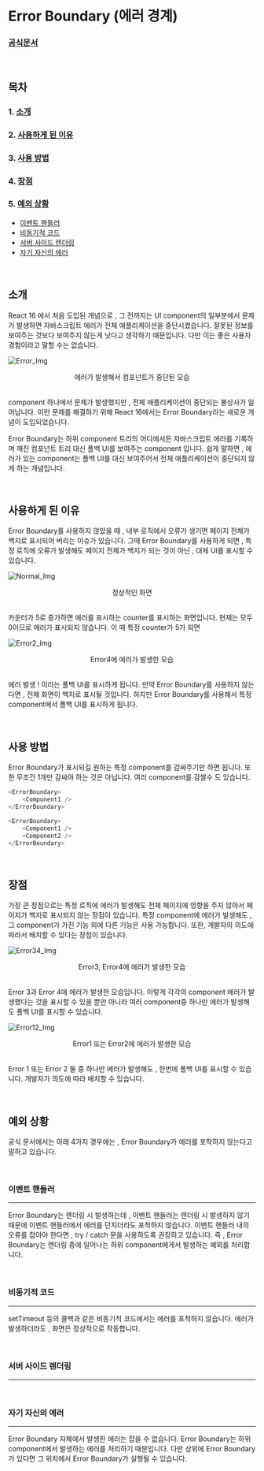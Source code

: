 # **Error Boundary (에러 경계)**

### [공식문서](https://ko.reactjs.org/docs/error-boundaries.html)

</br>

## **목차**

### 1. [소개](#소개)
### 2. [사용하게 된 이유](#사용하게-된-이유)
### 3. [사용 방법](#사용-방법)
### 4. [장점](#장점)
### 5. [예외 상황](#예외-상황)
* [이벤트 핸들러](#이벤트-핸들러)
* [비동기적 코드](#비동기적-코드)
* [서버 사이드 렌더링](#서버-사이드-렌더링)
* [자기 자신의 에러](#자기-자신의-에러)
</br>

## **소개**
React 16 에서 처음 도입된 개념으로 , 그 전까지는 UI component의 일부분에서 문제가 발생하면 자바스크립트 에러가 전체 애플리케이션을 중단시켰습니다. 잘못된 정보를 보여주는 것보다 보여주지 않는게 낫다고 생각하기 때문입니다. 다만 이는 좋은 사용자 경험이라고 말할 수는 없습니다.

![Error_Img](./src/img/Error1.png)
<div align="center">
  에러가 발생해서 컴포넌트가 중단된 모습
</div>

</br>

component 하나에서 문제가 발생했지만 , 전체 애플리케이션이 중단되는 불상사가 일어납니다. 이런 문제를 해결하기 위해 React 16에서는 Error Boundary라는 새로운 개념이 도입되었습니다.

Error Boundary는 하위 component 트리의 어디에서든 자바스크립트 에러를 기록하며 깨진 컴포넌트 트리 대신 폴백 UI를 보여주는 component 입니다. 쉽게 말하면 , 에러가 있는 component는 폴백 UI를 대신 보여주어서 전체 애플리케이션이 중단되지 않게 하는 개념입니다.

</br>

## **사용하게 된 이유**
Error Boundary를 사용하지 않았을 때 , 내부 로직에서 오류가 생기면 페이지 전체가 백지로 표시되어 버리는 이슈가 있습니다. 그때 Error Boundary를 사용하게 되면 , 특정 로직에 오류가 발생해도 페이지 전체가 백지가 되는 것이 아닌 , 대체 UI를 표시할 수 있습니다.

![Normal_Img](./src/img/normal1.png)
<div align="center">
  정상적인 화면
</div>

</br>

카운터가 5로 증가하면 에러를 표시하는 counter를 표시하는 화면입니다. 현재는 모두 0이므로 에러가 표시되지 않습니다. 이 때 특정 counter가 5가 되면

![Error2_Img](./src/img/Error2.png)
<div align="center">
  Error4에 에러가 발생한 모습
</div>

</br>

에러 발생 ! 이라는 폴백 UI를 표시하게 됩니다. 만약 Error Boundary를 사용하지 않는다면 , 전체 화면이 백지로 표시될 것입니다. 하지만 Error Boundary를 사용해서 특정 component에서 폴백 UI를 표시하게 됩니다.

</br>

## **사용 방법**
Error Boundary가 표시되길 원하는 특정 component를 감싸주기만 하면 됩니다. 또한 무조건 1개만 감싸야 하는 것은 아닙니다. 여러 component를 감쌀수 도 있습니다.

```js
<ErrorBoundary>
    <Component1 />
</ErrorBoundary>
```
```js
<ErrorBoundary>
    <Component1 />
    <Component2 />
</ErrorBoundary>
```
</br>

## **장점**
가장 큰 장점으로는 특정 로직에 에러가 발생해도 전체 페이지에 영향을 주지 않아서 페이지가 백지로 표시되지 않는 장점이 있습니다. 특정 component에 에러가 발생해도 , 그 component가 가진 기능 외에 다른 기능은 사용 가능합니다. 또한, 개발자의 의도에 따라서 배치할 수 있다는 장점이 있습니다.

![Error34_Img](./src/img/Error34.png)
<div align="center">
  Error3, Error4에 에러가 발생한 모습
</div>

</br>

Error 3과 Error 4에 에러가 발생한 모습입니다. 이렇게 각각의 component 에러가 발생했다는 것을 표시할 수 있을 뿐만 아니라 여러 component중 하나만 에러가 발생해도 폴백 UI를 표시할 수 있습니다.

![Error12_Img](./src/img/Error12.png)
<div align="center">
  Error1 또는 Error2에 에러가 발생한 모습
</div>

</br>

Error 1 또는 Error 2 둘 중 하나만 에러가 발생해도 , 한번에 폴백 UI를 표시할 수 있습니다. 개발자가 의도에 따라 배치할 수 있습니다.


</br>

## **예외 상황**
공식 문서에서는 아래 4가지 경우에는 , Error Boundary가 에러를 포착하지 않는다고 말하고 있습니다.

</br>

### **이벤트 핸들러**
---
Error Boundary는 렌더링 시 발생하는데 , 이벤트 핸들러는 렌더링 시 발생하지 않기 때문에 이벤트 핸들러에서 에러를 던지더라도 포착하지 않습니다. 이벤트 핸들러 내의 오류를 잡아야 한다면 , try / catch 문을 사용하도록 권장하고 있습니다. 즉 , Error Boundary는 렌더링 중에 일어나는 하위 component에게서 발생하는 예외를 처리합니다.

</br>

### **비동기적 코드**
---
setTimeout 등의 콜백과 같은 비동기적 코드에서는 에러를 포착하지 않습니다. 에러가 발생하더라도 , 화면은 정상적으로 작동합니다.

</br>


### **서버 사이드 렌더링**
---

</br>


### **자기 자신의 에러**
---
Error Boundary 자체에서 발생한 에러는 잡을 수 없습니다. Error Boundary는 하위 component에서 발생하는 에러를 처리하기 때문입니다. 다만 상위에 Error Boundary가 있다면 그 위치에서 Error Boundary가 실행될 수 있습니다.
</br>



